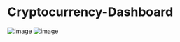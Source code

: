 # Cryptocurrency-Dashboard

![image](https://user-images.githubusercontent.com/96455428/232691120-d45c8363-fc51-4b5a-9a9e-a75dfd62e86e.png)
![image](https://user-images.githubusercontent.com/96455428/232693816-2e746fb9-3879-49c2-b44e-fbd518a92127.png)
